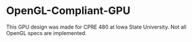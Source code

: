 # OpenGL-Compliant-GPU
This GPU design was made for CPRE 480 at Iowa State University. Not all OpenGL specs are implemented.
